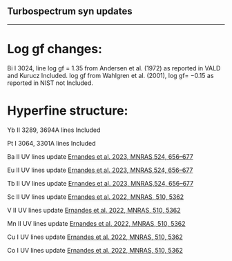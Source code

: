 ## Turbospectrum syn updates

---

# Log gf changes:

Bi I 3024, line log gf = 1.35 from Andersen et al. (1972) as reported in VALD and Kurucz Included.
log gf from Wahlgren et al. (2001), log gf= −0.15 as reported in NIST not Included.

# Hyperfine structure:

Yb II 3289, 3694A lines Included 

Pt I  3064, 3301A lines Included 

Ba II  UV lines update  [Ernandes et al. 2023, MNRAS,524, 656–677](https://ui.adsabs.harvard.edu/abs/2023MNRAS.524..656E/abstract)

Eu II UV lines update  [Ernandes et al. 2023, MNRAS,524, 656–677](https://ui.adsabs.harvard.edu/abs/2023MNRAS.524..656E/abstract)

Tb II  UV lines update  [Ernandes et al. 2023, MNRAS,524, 656–677](https://ui.adsabs.harvard.edu/abs/2023MNRAS.524..656E/abstract)

Sc II UV lines update  [Ernandes et al. 2022, MNRAS, 510, 5362](https://ui.adsabs.harvard.edu/abs/2022MNRAS.510.5362E/abstract)

V II  UV lines update  [Ernandes et al. 2022, MNRAS, 510, 5362](https://ui.adsabs.harvard.edu/abs/2022MNRAS.510.5362E/abstract)

Mn II UV lines update  [Ernandes et al. 2022, MNRAS, 510, 5362](https://ui.adsabs.harvard.edu/abs/2022MNRAS.510.5362E/abstract)

Cu I  UV lines update  [Ernandes et al. 2022, MNRAS, 510, 5362](https://ui.adsabs.harvard.edu/abs/2022MNRAS.510.5362E/abstract)

Co I  UV lines update  [Ernandes et al. 2022, MNRAS, 510, 5362](https://ui.adsabs.harvard.edu/abs/2022MNRAS.510.5362E/abstract)




